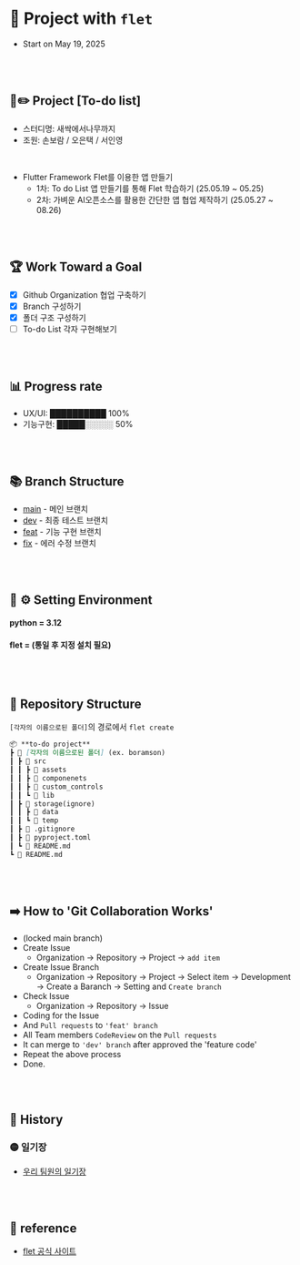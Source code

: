 # 🤖 Project with `flet`

- Start on May 19, 2025

<br><br>

## 📜✏️ Project [To-do list]

- 스터디명: 새싹에서나무까지
- 조원: 손보람 / 오은택 / 서인영

<br>

- Flutter Framework Flet를 이용한 앱 만들기
  - 1차: To do List 앱 만들기를 통해 Flet 학습하기 (25.05.19 ~ 05.25)
  - 2차: 가벼운 AI오픈소스를 활용한 간단한 앱 협업 제작하기 (25.05.27 ~ 08.26)

<br><br>

## 🏆 Work Toward a Goal

- [x] Github Organization 협업 구축하기
- [x] Branch 구성하기
- [x] 폴더 구조 구성하기
- [ ] To-do List 각자 구현해보기

<br><br>

## 📊 Progress rate

- UX/UI: ██████████ 100%
- 기능구현: █████░░░░░ 50%

<br><br>

## 📚 Branch Structure

- [main](../main) - 메인 브랜치
- [dev](../dev) - 최종 테스트 브랜치
- [feat](../feat) - 기능 구현 브랜치
- [fix](../fix) - 에러 수정 브랜치

<br><br>

## 🛑 ⚙︎ Setting Environment

#### python = 3.12

#### flet = (통일 후 지정 설치 필요)

<br><br>

## 📁 Repository Structure

`[각자의 이름으로된 폴더]`의 경로에서 `flet create`

```markdown
📦 **to-do project**  
┣ 📂 [각자의 이름으로된 폴더] (ex. boramson)
┃ ┣ 📂 src  
┃ ┃ ┣ 📂 assets
┃ ┃ ┣ 📂 componenets
┃ ┃ ┣ 📂 custom_controls
┃ ┃ ┗ 📂 lib
┃ ┣ 📂 storage(ignore)
┃ ┃ ┣ 📂 data
┃ ┃ ┗ 📂 temp
┃ ┣ 📄 .gitignore
┃ ┣ 📄 pyproject.toml
┃ ┗ 📄 README.md
┗ 📄 README.md
```

<br><br>

## ➡️ How to 'Git Collaboration Works'

- (locked main branch)
- Create Issue
  - Organization -> Repository -> Project -> `add item`
- Create Issue Branch
  - Organization -> Repository -> Project -> Select item -> Development -> Create a Baranch -> Setting and `Create branch`
- Check Issue
  - Organization -> Repository -> Issue
- Coding for the Issue
- And `Pull requests` to `'feat' branch`
- All Team members `CodeReview` on the `Pull requests`
- It can merge to `'dev' branch` after approved the 'feature code'
- Repeat the above process
- Done.

<br><br>

## 📝 History

### 🟡 일기장

- [우리 팀원의 일기장](https://github.com/sesac-namu/proj-todo/discussions/11)

<br><br>

## 🔗 reference

- [flet 공식 사이트](https://flet.dev/)
